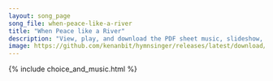 ```yaml
---
layout: song_page
song_file: when-peace-like-a-river
title: "When Peace like a River"
description: "View, play, and download the PDF sheet music, slideshow, and audio. Lyrics: When peace like a river attendeth my way, when sorrows like sea billows roll, whatever my lot, thou hast taught me to say, ''It is well, it is well wi... english christian 4part chords"
image: https://github.com/kenanbit/hymnsinger/releases/latest/download/when-peace-like-a-river-trad.png
---
```


{% include choice_and_music.html %}
